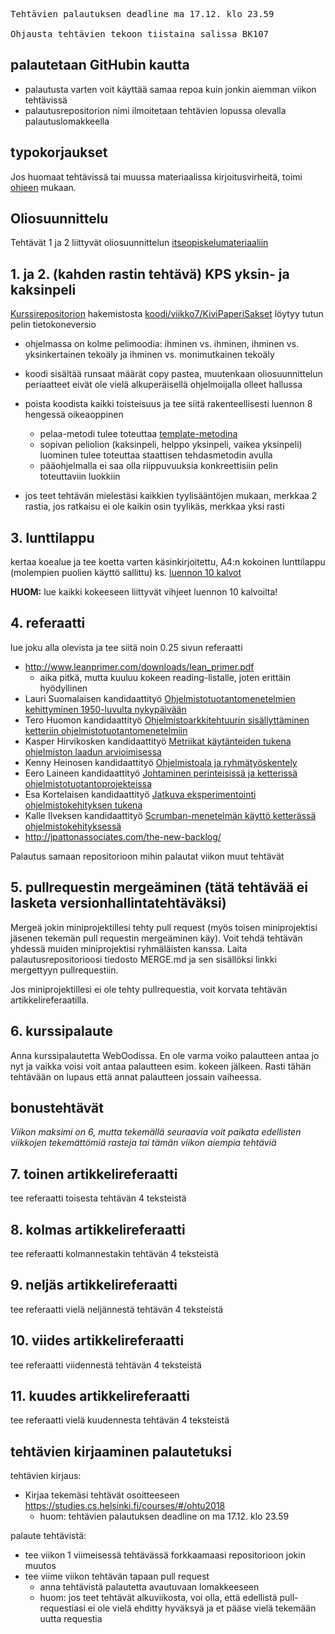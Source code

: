 <pre>
Tehtävien palautuksen deadline ma 17.12. klo 23.59

Ohjausta tehtävien tekoon tiistaina salissa BK107
</pre>

## palautetaan GitHubin kautta

* palautusta varten voit käyttää samaa repoa kuin jonkin aiemman viikon tehtävissä
* palautusrepositorion nimi ilmoitetaan tehtävien lopussa olevalla palautuslomakkeella

## typokorjaukset 

Jos huomaat tehtävissä tai muussa materiaalissa kirjoitusvirheitä, toimi  [ohjeen](https://github.com/mluukkai/ohjelmistotuotanto2018/blob/master/laskarit/3.md#typokorjauksia--vinkkejä) mukaan.

## Oliosuunnittelu

Tehtävät 1 ja 2 liittyvät oliosuunnittelun [itseopiskelumateriaaliin](https://github.com/mluukkai/ohjelmistotuotanto2018/blob/master/web/oliosuunnittelu.md)

## 1. ja 2. (kahden rastin tehtävä) KPS yksin- ja kaksinpeli

[Kurssirepositorion](https://github.com/mluukkai/ohjelmistotuotanto2018) hakemistosta 
[koodi/viikko7/KiviPaperiSakset](https://github.com/mluukkai/ohjelmistotuotanto2018/tree/master/koodi/viikko7/KiviPaperiSakset) löytyy tutun pelin tietokoneversio 

* ohjelmassa on kolme pelimoodia: ihminen vs. ihminen, ihminen vs. yksinkertainen tekoäly ja ihminen vs. monimutkainen tekoäly
* koodi sisältää runsaat määrät copy pastea, muutenkaan oliosuunnittelun periaatteet eivät ole vielä alkuperäisellä ohjelmoijalla olleet hallussa
* poista koodista kaikki toisteisuus ja tee siitä rakenteellisesti luennon 8 hengessä oikeaoppinen
  * pelaa-metodi tulee toteuttaa [template-metodina](https://github.com/mluukkai/ohjelmistotuotanto2018/blob/master/web/oliosuunnittelu.md#template-method)
  * sopivan peliolion (kaksinpeli, helppo yksinpeli, vaikea yksinpeli) luominen tulee toteuttaa staattisen tehdasmetodin avulla
  * pääohjelmalla ei saa olla riippuvuuksia konkreettisiin pelin toteuttaviin luokkiin

* jos teet tehtävän mielestäsi kaikkien tyylisääntöjen mukaan, merkkaa 2 rastia, jos ratkaisu ei ole kaikin osin tyylikäs, merkkaa yksi rasti

## 3. lunttilappu

kertaa koealue ja tee koetta varten käsinkirjoitettu, A4:n kokoinen lunttilappu (molempien puolien käyttö sallittu) ks. [luennon 10 kalvot](https://github.com/mluukkai/ohjelmistotuotanto2018/tree/master/kalvot/luento10.pdf)

**HUOM:** lue kaikki kokeeseen liittyvät vihjeet luennon 10 kalvoilta!

## 4. referaatti

lue joku alla olevista ja tee siitä noin 0.25 sivun referaatti

* http://www.leanprimer.com/downloads/lean_primer.pdf
  * aika pitkä, mutta kuuluu kokeen reading-listalle, joten erittäin hyödyllinen
* Lauri Suomalaisen kandidaattityö [Ohjelmistotuotantomenetelmien kehittyminen 1950-luvulta nykypäivään](https://www.cs.helsinki.fi/u/mluukkai/ohtu/suomalainen-kandi.pdf)
* Tero Huomon kandidaattityö [Ohjelmistoarkkitehtuurin sisällyttäminen ketteriin ohjelmistotuotantomenetelmiin](https://www.cs.helsinki.fi/u/mluukkai/ohtu/huomo-kandi.pdf) 
* Kasper Hirvikosken kandidaattityö [Metriikat käytänteiden tukena ohjelmiston laadun arvioimisessa](https://www.cs.helsinki.fi/u/mluukkai/ohtu/hirvikoski-kandi.pdf)
* Kenny Heinosen kandidaattityö [Ohjelmistoala ja ryhmätyöskentely](https://www.cs.helsinki.fi/u/mluukkai/ohtu/heinononen-kandi.pdf)
* Eero Laineen kandidaattityö [Johtaminen perinteisissä ja ketterissä ohjelmistotuotantoprojekteissa](https://www.cs.helsinki.fi/u/mluukkai/ohtu/laine-kandi.pdf)
* Esa Kortelaisen kandidaattityö [Jatkuva eksperimentointi ohjelmistokehityksen tukena](https://www.cs.helsinki.fi/u/mluukkai/ohtu/kortelainen-kandi.pdf)
* Kalle Ilveksen kandidaattityö [Scrumban-menetelmän käyttö ketterässä ohjelmistokehityksessä](https://www.cs.helsinki.fi/u/mluukkai/ohtu/ilves-kandi.pdf)
* <http://jpattonassociates.com/the-new-backlog/>


Palautus samaan repositorioon mihin palautat viikon muut tehtävät

## 5. pullrequestin mergeäminen (tätä tehtävää ei lasketa versionhallintatehtäväksi)

Mergeä jokin miniprojektillesi tehty pull request (myös toisen miniprojektisi jäsenen tekemän pull requestin mergeäminen käy). Voit tehdä tehtävän yhdessä muiden miniprojektisi ryhmäläisten kanssa. Laita palautusrepositorioosi tiedosto MERGE.md ja sen sisällöksi linkki mergettyyn pullrequestiin.

Jos miniprojektillesi ei ole tehty pullrequestia, voit korvata tehtävän artikkelireferaatilla. 

## 6. kurssipalaute

Anna kurssipalautetta WebOodissa. En ole varma voiko palautteen antaa jo nyt ja vaikka voisi voit antaa palautteen esim. kokeen jälkeen. Rasti tähän tehtävään on lupaus että annat palautteen jossain vaiheessa.

## bonustehtävät

*Viikon maksimi on 6, mutta tekemällä seuraavia voit paikata edellisten viikkojen tekemättömiä rasteja tai tämän viikon aiempia tehtäviä*

## 7. toinen artikkelireferaatti

tee referaatti toisesta tehtävän 4 teksteistä

## 8. kolmas artikkelireferaatti

tee referaatti kolmannestakin tehtävän 4 teksteistä

## 9. neljäs artikkelireferaatti

tee referaatti vielä neljännestä tehtävän 4 teksteistä

## 10. viides artikkelireferaatti

tee referaatti viidennestä tehtävän 4 teksteistä

## 11. kuudes artikkelireferaatti

tee referaatti vielä kuudennesta tehtävän 4 teksteistä

## tehtävien kirjaaminen palautetuksi

tehtävien kirjaus:

* Kirjaa tekemäsi tehtävät osoitteeseen 
https://studies.cs.helsinki.fi/courses/#/ohtu2018
  * huom: tehtävien palautuksen deadline on ma 17.12. klo 23.59

palaute tehtävistä:

* tee viikon 1 viimeisessä tehtävässä forkkaamaasi repositorioon jokin muutos
* tee viime viikon tehtävän tapaan pull request
  * anna tehtävistä palautetta avautuvaan lomakkeeseen
  * huom: jos teet tehtävät alkuviikosta, voi olla, että edellistä pull-requestiasi ei ole vielä ehditty hyväksyä ja et pääse vielä tekemään uutta requestia
